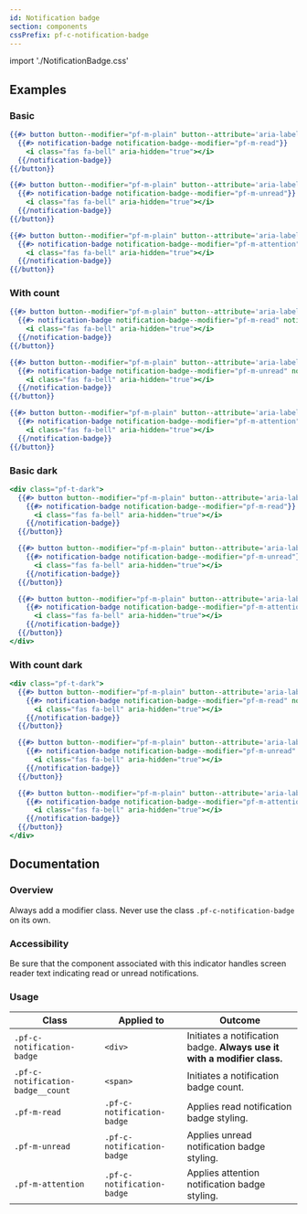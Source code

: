 ```yaml
---
id: Notification badge
section: components
cssPrefix: pf-c-notification-badge
---
```


import './NotificationBadge.css'

## Examples

### Basic

```hbs
{{#> button button--modifier="pf-m-plain" button--attribute='aria-label="Notifications"'}}
  {{#> notification-badge notification-badge--modifier="pf-m-read"}}
    <i class="fas fa-bell" aria-hidden="true"></i>
  {{/notification-badge}}
{{/button}}

{{#> button button--modifier="pf-m-plain" button--attribute='aria-label="Unread notifications"'}}
  {{#> notification-badge notification-badge--modifier="pf-m-unread"}}
    <i class="fas fa-bell" aria-hidden="true"></i>
  {{/notification-badge}}
{{/button}}

{{#> button button--modifier="pf-m-plain" button--attribute='aria-label="Attention notifications"'}}
  {{#> notification-badge notification-badge--modifier="pf-m-attention"}}
    <i class="fas fa-bell" aria-hidden="true"></i>
  {{/notification-badge}}
{{/button}}
```

### With count

```hbs
{{#> button button--modifier="pf-m-plain" button--attribute='aria-label="Notifications"'}}
  {{#> notification-badge notification-badge--modifier="pf-m-read" notification-badge--count="24"}}
    <i class="fas fa-bell" aria-hidden="true"></i>
  {{/notification-badge}}
{{/button}}

{{#> button button--modifier="pf-m-plain" button--attribute='aria-label="Unread notifications"'}}
  {{#> notification-badge notification-badge--modifier="pf-m-unread" notification-badge--count="25"}}
    <i class="fas fa-bell" aria-hidden="true"></i>
  {{/notification-badge}}
{{/button}}

{{#> button button--modifier="pf-m-plain" button--attribute='aria-label="Attention notifications"'}}
  {{#> notification-badge notification-badge--modifier="pf-m-attention" notification-badge--count="26"}}
    <i class="fas fa-bell" aria-hidden="true"></i>
  {{/notification-badge}}
{{/button}}
```

### Basic dark

```hbs
<div class="pf-t-dark">
  {{#> button button--modifier="pf-m-plain" button--attribute='aria-label="Notifications"'}}
    {{#> notification-badge notification-badge--modifier="pf-m-read"}}
      <i class="fas fa-bell" aria-hidden="true"></i>
    {{/notification-badge}}
  {{/button}}

  {{#> button button--modifier="pf-m-plain" button--attribute='aria-label="Unread notifications"'}}
    {{#> notification-badge notification-badge--modifier="pf-m-unread"}}
      <i class="fas fa-bell" aria-hidden="true"></i>
    {{/notification-badge}}
  {{/button}}

  {{#> button button--modifier="pf-m-plain" button--attribute='aria-label="Attention notifications"'}}
    {{#> notification-badge notification-badge--modifier="pf-m-attention"}}
      <i class="fas fa-bell" aria-hidden="true"></i>
    {{/notification-badge}}
  {{/button}}
</div>
```

### With count dark

```hbs
<div class="pf-t-dark">
  {{#> button button--modifier="pf-m-plain" button--attribute='aria-label="Notifications"'}}
    {{#> notification-badge notification-badge--modifier="pf-m-read" notification-badge--count="24"}}
      <i class="fas fa-bell" aria-hidden="true"></i>
    {{/notification-badge}}
  {{/button}}

  {{#> button button--modifier="pf-m-plain" button--attribute='aria-label="Unread notifications"'}}
    {{#> notification-badge notification-badge--modifier="pf-m-unread" notification-badge--count="25"}}
      <i class="fas fa-bell" aria-hidden="true"></i>
    {{/notification-badge}}
  {{/button}}

  {{#> button button--modifier="pf-m-plain" button--attribute='aria-label="Attention notifications"'}}
    {{#> notification-badge notification-badge--modifier="pf-m-attention" notification-badge--count="26"}}
      <i class="fas fa-bell" aria-hidden="true"></i>
    {{/notification-badge}}
  {{/button}}
</div>
```

## Documentation

### Overview

Always add a modifier class. Never use the class `.pf-c-notification-badge` on its own.

### Accessibility

Be sure that the component associated with this indicator handles screen reader text indicating read or unread notifications.

### Usage

| Class | Applied to | Outcome |
| -- | -- | -- |
| `.pf-c-notification-badge` | `<div>` |  Initiates a notification badge. **Always use it with a modifier class.** |
| `.pf-c-notification-badge__count` | `<span>` |  Initiates a notification badge count. |
| `.pf-m-read` | `.pf-c-notification-badge` |  Applies read notification badge styling. |
| `.pf-m-unread` | `.pf-c-notification-badge` |  Applies unread notification badge styling. |
| `.pf-m-attention` | `.pf-c-notification-badge` |  Applies attention notification badge styling. |
